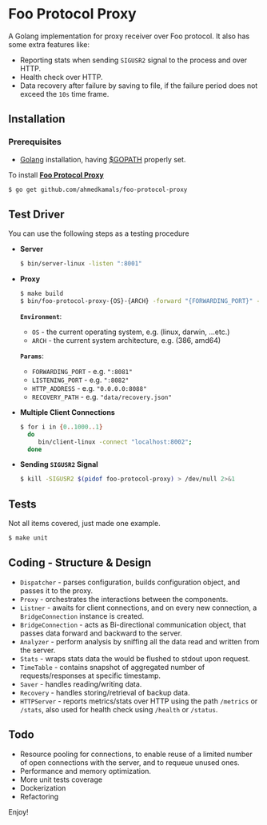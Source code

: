 Foo Protocol Proxy
==================

A Golang implementation for proxy receiver over Foo protocol.
It also has some extra features like:

- Reporting stats when sending `SIGUSR2` signal to the process and over HTTP.
- Health check over HTTP.
- Data recovery after failure by saving to file, if the failure period does not exceed the `10s` time frame.

Installation
------------

### Prerequisites

* [Golang][1] installation, having [$GOPATH][2] properly set.

To install [**Foo Protocol Proxy**](https://github.com/ahmedkamals/foo-protocol-proxy)

```bash
$ go get github.com/ahmedkamals/foo-protocol-proxy
```

Test Driver
-----------

You can use the following steps as a testing procedure

  * **Server**
    ```bash
    $ bin/server-linux -listen ":8001"
    ```

  * **Proxy**
    ```bash
    $ make build
    $ bin/foo-protocol-proxy-{OS}-{ARCH} -forward "{FORWARDING_PORT}" -listen "{LISTENING_PORT}" -http "{HTTP_ADDRESS}" -recovery-path "{RECOVERY_PATH}"
    ```
    
    **`Environment`**:
       * `OS` - the current operating system, e.g. (linux, darwin, ...etc.)
       * `ARCH` - the current system architecture, e.g. (386, amd64)
        
    **`Params`**:
       * `FORWARDING_PORT` - e.g. `":8081"`
       * `LISTENING_PORT` - e.g. `":8082"`
       * `HTTP_ADDRESS` - e.g. `"0.0.0.0:8088"`
       * `RECOVERY_PATH` - e.g. `"data/recovery.json"`
             
  * **Multiple Client Connections**
    ```bash
    $ for i in {0..1000..1}
      do 
         bin/client-linux -connect "localhost:8002";
      done
    ```

  * **Sending `SIGUSR2` Signal**
      
    ```bash
    $ kill -SIGUSR2 $(pidof foo-protocol-proxy) > /dev/null 2>&1
    ```

## Tests
    
Not all items covered, just made one example.
    
```bash
$ make unit
```

## Coding - __Structure & Design__
* `Dispatcher` - parses configuration, builds configuration object,
and passes it to the proxy.
* `Proxy` - orchestrates the interactions between the components. 
* `Listner` - awaits for client connections, and on every new connection, 
a `BridgeConnection` instance is created.
* `BridgeConnection` - acts as Bi-directional communication object, that
passes data forward and backward to the server.
* `Analyzer` - perform analysis by sniffing all the data read and written from the server.
* `Stats` - wraps stats data the would be flushed to stdout upon request.
* `TimeTable` - contains snapshot of aggregated number of requests/responses at specific timestamp.
* `Saver` - handles reading/writing data. 
* `Recovery` - handles storing/retrieval of backup data. 
* `HTTPServer` - reports metrics/stats over HTTP using the path `/metrics` or `/stats`,
also used for health check using `/health` or `/status`.

## Todo
   - Resource pooling for connections, to enable reuse of a limited number of open connections with the server,
     and to requeue unused ones.
   - Performance and memory optimization.
   - More unit tests coverage
   - Dockerization
   - Refactoring

Enjoy!

[1]: https://golang.org/dl/
[2]: https://golang.org/doc/install
